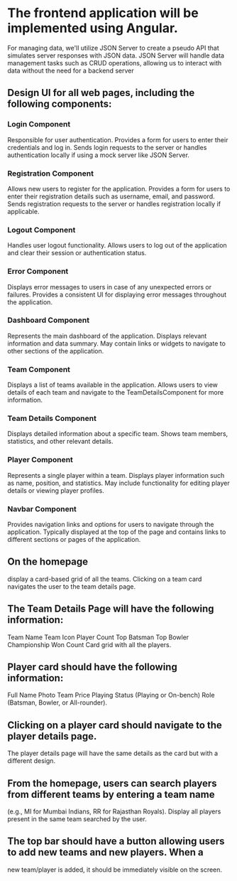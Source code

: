 # The frontend application will be implemented using Angular.
 For managing data, we'll utilize JSON Server to create a pseudo API that simulates server responses with JSON data.
JSON Server will handle data management tasks such as CRUD operations, allowing us to
interact with data without the need for a backend server

## Design UI for all web pages, including the following components:
### Login Component
Responsible for user authentication.
Provides a form for users to enter their credentials and log in.
Sends login requests to the server or handles authentication locally if using a mock
server like JSON Server.
### Registration Component
Allows new users to register for the application.
Provides a form for users to enter their registration details such as username, email,
and password.
Sends registration requests to the server or handles registration locally if applicable.
### Logout Component
Handles user logout functionality.
Allows users to log out of the application and clear their session or authentication
status.
### Error Component
Displays error messages to users in case of any unexpected errors or failures.
Provides a consistent UI for displaying error messages throughout the application.
### Dashboard Component
Represents the main dashboard of the application.
Displays relevant information and data summary.
May contain links or widgets to navigate to other sections of the application.
### Team Component
Displays a list of teams available in the application.
Allows users to view details of each team and navigate to the TeamDetailsComponent
for more information.
### Team Details Component
Displays detailed information about a specific team.
Shows team members, statistics, and other relevant details.
### Player Component
Represents a single player within a team.
Displays player information such as name, position, and statistics.
May include functionality for editing player details or viewing player profiles.
### Navbar Component
Provides navigation links and options for users to navigate through the application.
Typically displayed at the top of the page and contains links to different sections or
pages of the application.
## On the homepage
display a card-based grid of all the teams. Clicking on a team card navigates
the user to the team details page.
## The Team Details Page will have the following information:
Team Name
Team Icon
Player Count
Top Batsman
Top Bowler
Championship Won Count
Card grid with all the players.
## Player card should have the following information:
Full Name
Photo
Team
Price
Playing Status (Playing or On-bench)
Role (Batsman, Bowler, or All-rounder).
## Clicking on a player card should navigate to the player details page. 
The player details page
will have the same details as the card but with a different design.
## From the homepage, users can search players from different teams by entering a team name
(e.g., MI for Mumbai Indians, RR for Rajasthan Royals). Display all players present in the same
team searched by the user.
## The top bar should have a button allowing users to add new teams and new players. When a
new team/player is added, it should be immediately visible on the screen.

